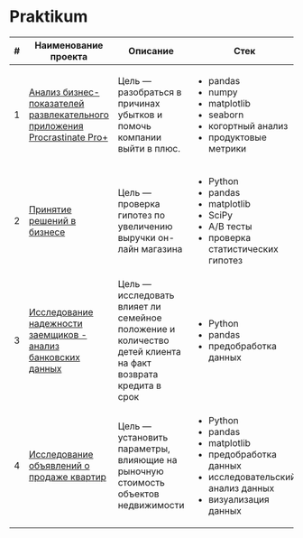 # Praktikum

| #  | Наименование проекта                                             | Описание                                                                                  | Стек                     |
|----|-------------------------------------------------------------------|------------------------------------------------------------------------------------------|--------------------------|
| 1  | [Анализ бизнес-показателей развлекательного приложения Procrastinate Pro+](https://github.com/Evgheni-Gandraman/Praktikum/tree/main/Project_1) | Цель — разобраться в причинах убытков и помочь компании выйти в плюс.                    | <ul><li>pandas</li><li>numpy</li><li>matplotlib</li><li>seaborn</li><li>когортный анализ</li><li>продуктовые метрики</li></ul> |
| 2  | [Принятие решений в бизнесе](https://github.com/Evgheni-Gandraman/Praktikum/tree/main/Project_2) | Цель — проверка гипотез по увеличению выручки он-лайн магазина | <ul><li>Python</li><li>pandas</li><li>matplotlib</li><li>SciPy</li><li>A/B тесты<li>проверка статистических гипотез</li></li></ul> |
| 3  | [Исследование надежности заемщиков - анализ банковских данных](https://github.com/Evgheni-Gandraman/Praktikum/tree/main/Исследование%20надежности%20заемщиков) | Цель — исследовать влияет ли семейное положение и количество детей клиента на факт возврата кредита в срок | <ul><li>Python</li><li>pandas</li><li>предобработка данных</li></ul> |
| 4  | [Исследование объявлений о продаже квартир](https://github.com/Evgheni-Gandraman/Praktikum/tree/main/Project_4) | Цель — установить параметры, влияющие на рыночную стоимость объектов недвижимости | <ul><li>Python</li><li>pandas</li><li>matplotlib</li><li>предобработка данных</li><li>исследовательский анализ данных</li><li>визуализация данных</li></ul> |
